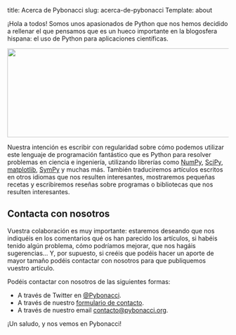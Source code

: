 title: Acerca de Pybonacci
slug: acerca-de-pybonacci
Template: about

¡Hola a todos! Somos unos apasionados de Python que nos hemos decidido a rellenar el que pensamos que es un hueco importante en la blogosfera hispana: el uso de Python para aplicaciones científicas.

[<img class="aligncenter size-full wp-image-9" title="Logo de Python" src="http://pybonacci.org/wp-content/uploads/2012/03/python-logo-master-v3-tm-flattened.png" alt="" width="601" height="203" srcset="https://pybonacci.es/wp-content/uploads/2012/03/python-logo-master-v3-tm-flattened.png 601w, https://pybonacci.es/wp-content/uploads/2012/03/python-logo-master-v3-tm-flattened-300x101.png 300w" sizes="(max-width: 601px) 100vw, 601px" />](http://pybonacci.org/wp-content/uploads/2012/03/python-logo-master-v3-tm-flattened.png)

Nuestra intención es escribir con regularidad sobre cómo podemos utilizar este lenguaje de programación fantástico que es Python para resolver problemas en ciencia e ingeniería, utilizando librerías como [NumPy](http://numpy.scipy.org/ "NumPy"), [SciPy](http://www.scipy.org/ "SciPy"), [matplotlib](http://matplotlib.sourceforge.net/ "matplotlib"), [SymPy](http://sympy.org/ "SymPy") y muchas más. También traduciremos artículos escritos en otros idiomas que nos resulten interesantes, mostraremos pequeñas recetas y escribiremos reseñas sobre programas o bibliotecas que nos resulten interesantes.

## Contacta con nosotros

Vuestra colaboración es muy importante: estaremos deseando que nos indiquéis en los comentarios qué os han parecido los artículos, si habéis tenido algún problema, cómo podríamos mejorar, que nos hagáis sugerencias... Y, por supuesto, si creéis que podéis hacer un aporte de mayor tamaño podéis contactar con nosotros para que publiquemos vuestro artículo.

Podéis contactar con nosotros de las siguientes formas:

  * A través de Twitter en [@Pybonacci](http://twitter.com/Pybonacci).
  * A través de nuestro [formulario de contacto](http://pybonacci.org/contacto/).
  * A través de nuestro email <contacto@pybonacci.org>.

¡Un saludo, y nos vemos en Pybonacci!